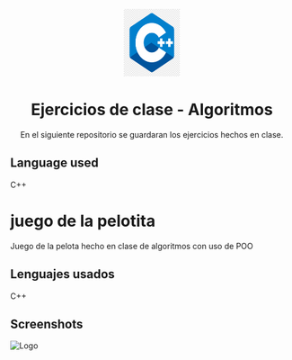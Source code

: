 <br />
<div align="center">
  <a href="https://github.com/AbrahamAyquipa/juegoDeLaPelotita">
    <img src="./logo.png" height = "120", width = "100">
  </a>

  <h1 align="center">Ejercicios de clase - Algoritmos</h1>

  <p align="center">
    En el siguiente repositorio se guardaran los ejercicios hechos en clase.
  </p>
</div>

## Language used

C++

# juego de la pelotita
Juego de la pelota hecho en clase de algoritmos con uso de POO

## Lenguajes usados

C++

## Screenshots

![Logo](https://algoritmosyalgomas.com/wp-content/uploads/2019/02/Screenshot_1.png)
